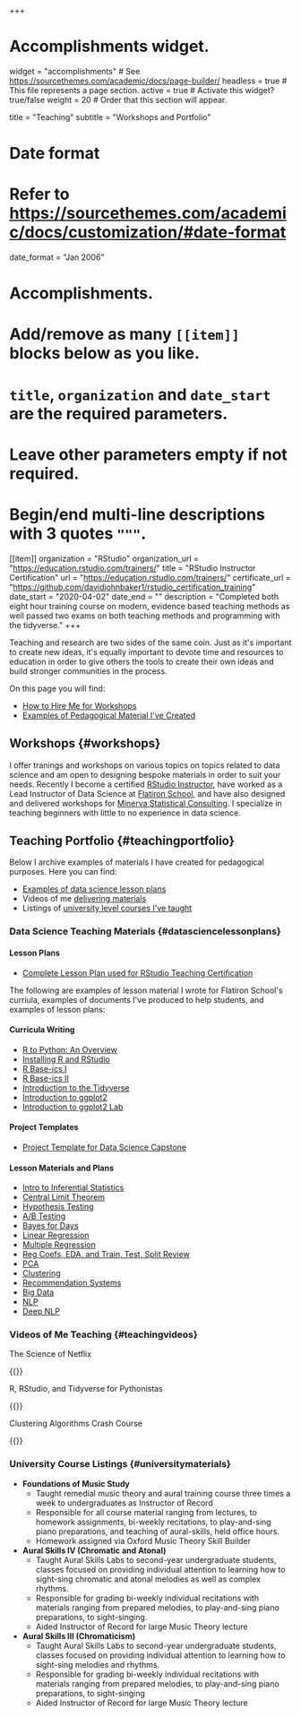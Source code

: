 +++
# Accomplishments widget.
widget = "accomplishments"  # See https://sourcethemes.com/academic/docs/page-builder/
headless = true  # This file represents a page section.
active = true  # Activate this widget? true/false
weight = 20  # Order that this section will appear.

title = "Teaching"
subtitle = "Workshops and Portfolio"

# Date format
#   Refer to https://sourcethemes.com/academic/docs/customization/#date-format
date_format = "Jan 2006"

# Accomplishments.
#   Add/remove as many `[[item]]` blocks below as you like.
#   `title`, `organization` and `date_start` are the required parameters.
#   Leave other parameters empty if not required.
#   Begin/end multi-line descriptions with 3 quotes `"""`.


[[item]]
  organization = "RStudio"
  organization_url = "https://education.rstudio.com/trainers/"
  title = "RStudio Instructor Certification"
  url = "https://education.rstudio.com/trainers/"
  certificate_url = "https://github.com/davidjohnbaker1/rstudio_certification_training"
  date_start = "2020-04-02"
  date_end = ""
  description = "Completed both eight hour training course on modern, evidence based teaching methods as well passed two exams on both teaching methods and programming with the tidyverse."
+++

Teaching and research are two sides of the same coin.
Just as it's important to create new ideas, it's equally important to devote time and resources to education in order to give others the tools to create their own 
ideas and build stronger communities in the process.

On this page you will find:

* [How to Hire Me for Workshops](#workshops)
* [Examples of Pedagogical Material I've Created](#teachingportfolio)

## Workshops {#workshops}

I offer tranings and workshops on various topics on topics related to data science and am open to designing bespoke materials in order to suit your needs.
Recently I become a certified [RStudio Instructor](https://education.rstudio.com/trainers/), have worked as a Lead Instructor of Data Science at [Flatiron School](www.flatironschool.com), and have also designed and delivered workshops for [Minerva Statistical Consulting](https://minervastatisticalconsulting.co.uk/).
I specialize in teaching beginners with little to no experience in data science.

## Teaching Portfolio {#teachingportfolio}

Below I archive examples of materials I have created for pedagogical purposes.
Here you can find:

* [Examples of data science lesson plans](#datasciencelessonplans)
* Videos of me [delivering materials](#teachingvideos)
* Listings of [university level courses I've taught](#universitymaterials)

### Data Science Teaching Materials {#datasciencelessonplans}

#### Lesson Plans

* [Complete Lesson Plan used for RStudio Teaching Certification](https://github.com/davidjohnbaker1/rstudio_certification_training)

The following are examples of lesson material I wrote for Flatiron School's curriula, examples of documents I've produced to help students, and examples of lesson plans:

#### Curricula Writing

* [R to Python: An Overview](https://github.com/learn-co-curriculum/dsc-r-to-python-an-overview)
* [Installing R and RStudio](https://github.com/learn-co-curriculum/dsc-installing-r)
* [R Base-ics I](https://github.com/learn-co-curriculum/dsc-r-base-ics-1)
* [R Base-ics II](https://github.com/learn-co-curriculum/dsc-r-base-ics-2)
* [Introduction to the Tidyverse](https://github.com/learn-co-curriculum/dsc-intro-to-tidyverse)
* [Introduction to ggplot2](https://github.com/learn-co-curriculum/dsc-intro-to-ggplot2)
* [Introduction to ggplot2 Lab](https://github.com/learn-co-curriculum/dsc-intro-to-ggplot2-lab)

#### Project Templates

* [Project Template for Data Science Capstone](https://github.com/learn-co-students/capstone-template-london-ds)

#### Lesson Materials and Plans 

* [Intro to Inferential Statistics](https://github.com/learn-co-students/probability-london-ds)
* [Central Limit Theorem](https://github.com/learn-co-students/distributions-sampling-london-ds)
* [Hypothesis Testing](https://github.com/learn-co-students/hypothesis-testing-london-ds)
* [A/B Testing](https://github.com/learn-co-students/ab-testing-london-ds)
* [Bayes for Days](https://github.com/learn-co-students/bayes-london-ds)
* [Linear Regression](https://github.com/learn-co-students/linear-regression-london-ds )
* [Multiple Regression](https://github.com/learn-co-students/multiple-linear-regression-london-ds)
* [Reg Coefs, EDA, and Train, Test, Split Review](https://github.com/learn-co-students/linear-regression-coef-lab-london-ds)
* [PCA](https://github.com/learn-co-students/pca-london-ds)
* [Clustering](https://github.com/learn-co-students/clustering-london-ds)
* [Recommendation Systems](https://github.com/learn-co-students/recsys-london-ds)
* [Big Data](https://github.com/learn-co-students/big-data-london-ds)
* [NLP](https://github.com/learn-co-students/intro-to-nlp-london-ds)
* [Deep NLP](https://github.com/learn-co-students/deep-nlp-london-ds)

### Videos of Me Teaching {#teachingvideos}

The Science of Netflix 

{{<youtube xkMqgWHn36w>}}

R, RStudio, and Tidyverse for Pythonistas 

{{<youtube OLbBwr6yono>}}

Clustering Algorithms Crash Course 

{{<youtube EKTVTfAXVIo>}}

### University Course Listings {#universitymaterials}

* **Foundations of Music Study**
  - Taught remedial music theory and aural training course three times a week to undergraduates as Instructor of Record
  - Responsible for all course material ranging from lectures, to homework assignments, bi-weekly recitations, to play-and-sing piano preparations, and teaching of aural-skills, held office hours.
  - Homework assigned via Oxford Music Theory Skill Builder
* **Aural Skills IV (Chromatic and Atonal)**
  - Taught Aural Skills Labs to second-year undergraduate students, classes focused on providing individual attention to learning how to sight-sing chromatic and atonal melodies as well as complex rhythms. 
  - Responsible for grading bi-weekly individual recitations with materials ranging from prepared melodies, to play-and-sing piano preparations, to sight-singing.
  - Aided Instructor of Record for large Music Theory lecture
* **Aural Skills III (Chromaticism)**
  - Taught Aural Skills Labs to second-year undergraduate students, classes focused on providing individual attention to learning how to sight-sing melodies and rhythms.
  - Responsible for grading bi-weekly individual recitations with materials ranging from prepared melodies,
to play-and-sing piano preparations, to sight-singing
  - Aided Instructor of Record for large Music Theory lecture

